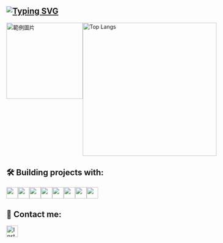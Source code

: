 [![Typing SVG](https://readme-typing-svg.demolab.com?font=Fira+Code&duration=2500&pause=100&center=true&multiline=true&random=false&repeat=false&width=1012&height=80&lines=Hello!+Welcome+to+my+profile;I+am+Jarvis%2C+a+Python+Backend+Developer)](https://git.io/typing-svg)
---
<div style="display: flex; justify-content: space-between;">
  <img src="https://memeprod.ap-south-1.linodeobjects.com/user-maker/c0b1810a36a1a9313a9cb829ccf29fc0.gif" alt="範例圖片" style="width: 200px;">
  <img style="width: 250px;">
  <img src="https://github-readme-stats.vercel.app/api/top-langs/?username=jarvislu1029&layout=compact&hide=css,scss&theme=dark" alt="Top Langs" style="width: 350px;">
</div>


## 🛠️ Building projects with:
<p style="display: flex; align-items: center;">
  <img width="30" src="https://github.com/hussainweb/hussainweb/raw/main/icons/python.png" />
  <img width="30" src="https://cdn.simpleicons.org/jenkins/" />
  <img width="30" src="https://cdn.simpleicons.org/Elasticsearch" />
  <img width="30" src="https://cdn.simpleicons.org/mysql/" /> 
  <img width="30" src="https://cdn.simpleicons.org/mongodb/" />
  <img width="30" src="https://cdn.simpleicons.org/nginx" /> 
  <img width="30" src="https://cdn.simpleicons.org/googlecloud/" />
  <img width="30" src="https://cdn.simpleicons.org/docker/" />
</p>

## 💬 Contact me:
<p>
  <a href="https://www.instagram.com/jarvis_lu1029/" target="_blank">
    <img width="30" src="https://github.com/hussainweb/hussainweb/raw/main/icons/instagram.png" alt="Instagram"/>
  </a> 
</p>
  
